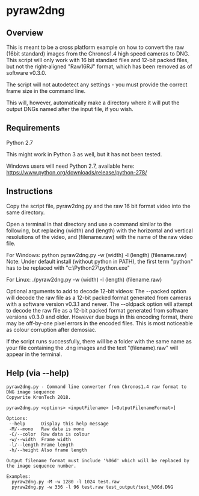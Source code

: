 pyraw2dng
=========

Overview
--------

This is meant to be a cross platform example on how to convert the raw (16bit standard) images from the Chronos1.4 high speed cameras to DNG.  This script will only work with 16 bit standard files and 12-bit packed files, but not the right-aligned "Raw16RJ" format, which has been removed as of software v0.3.0.

The script will not autodetect any settings - you must provide the correct frame size in the command line.

This will, however, automatically make a directory where it will put the output DNGs named after the input file, if you wish.

Requirements
------------

Python 2.7

This might work in Python 3 as well, but it has not been tested.

Windows users will need Python 2.7, available here: https://www.python.org/downloads/release/python-278/

Instructions
------------

Copy the script file, pyraw2dng.py and the raw 16 bit format video into the same directory.

Open a terminal in that directory and use a command similar to the following, but replacing (width) and (length) with the horizontal and vertical resolutions of the video, and (filename.raw) with the name of the raw video file.

For Windows:
python pyraw2dng.py -w (width) -l (length) (filename.raw)
	Note: Under default install (without python in PATH), the first term "python" has to be replaced with "c:\Python27\python.exe"

For Linux:
./pyraw2dng.py -w (width) -l (length) (filename.raw)

Optional arguments to add to decode 12-bit videos:
The --packed option will decode the raw file as a 12-bit packed format
generated from cameras with a software version v0.3.1 and newer.
The --oldpack option will attempt to decode the raw file as a 12-bit
packed format generated from software versions v0.3.0 and older. However
due bugs in this encoding format, there may be off-by-one pixel errors
in the encoded files. This is most noticeable as colour corruption
after demosiac.

If the script runs successfully, there will be a folder with the same name as your file containing the .dng images and the text "(filename).raw" will appear in the terminal.

Help (via --help)
-----------------

```
pyraw2dng.py - Command line converter from Chronos1.4 raw format to DNG image sequence
Copywrite KronTech 2018.

pyraw2dng.py <options> <inputFilename> [<OutputFilenameFormat>]

Options:
 --help      Display this help message
 -M/--mono   Raw data is mono
 -C/--color  Raw data is colour
 -w/--width  Frame width
 -l/--length Frame length
 -h/--height Also frame length
   
Output filename format must include '%06d' which will be replaced by the image sequence number.

Examples:
  pyraw2dng.py -M -w 1280 -l 1024 test.raw
  pyraw2dng.py -w 336 -l 96 test.raw test_output/test_%06d.DNG
```
